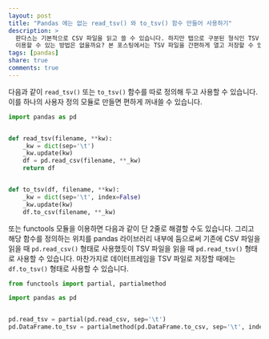 ```yaml
---
layout: post
title: "Pandas 에는 없는 read_tsv() 와 to_tsv() 함수 만들어 사용하기"
description: >
  판다스는 기본적으로 CSV 파일을 읽고 쓸 수 있습니다. 하지만 탭으로 구분된 형식인 TSV (혹은 TXT) 파일의 사용 빈도도 꽤 높습니다. 이를 조금 더 간편하게
  이용할 수 있는 방법은 없을까요? 본 포스팅에서는 TSV 파일을 간편하게 열고 저장할 수 있도록 하는 함수를 만들어 보겠습니다.
tags: [pandas]
share: true
comments: true
---
```


다음과 같이 `read_tsv()` 또는 `to_tsv()` 함수를 따로 정의해 두고 사용할 수 있습니다. 이를 하나의 사용자 정의 모듈로 만들면 편하게 꺼내쓸 수 있습니다.

```python
import pandas as pd


def read_tsv(filename, **kw):
    _kw = dict(sep='\t')
    _kw.update(kw)
    df = pd.read_csv(filename, **_kw)
    return df


def to_tsv(df, filename, **kw):
    _kw = dict(sep='\t', index=False)
    _kw.update(kw)
    df.to_csv(filename, **_kw)
```

또는 functools 모듈을 이용하면 다음과 같이 단 2줄로 해결할 수도 있습니다. 그리고 해당 함수를 정의하는 위치를 pandas 라이브러리 내부에 둠으로써 기존에
CSV 파일을 읽을 때 `pd.read_csv()` 형태로 사용했듯이 TSV 파일을 읽을 때 `pd.read_tsv()` 형태로 사용할 수 있습니다. 마찬가지로 데이터프레임을
TSV 파일로 저장할 때에는 `df.to_tsv()` 형태로 사용할 수 있습니다.


```python
from functools import partial, partialmethod

import pandas as pd


pd.read_tsv = partial(pd.read_csv, sep='\t')
pd.DataFrame.to_tsv = partialmethod(pd.DataFrame.to_csv, sep='\t', index=False)
```